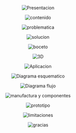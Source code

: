 <p align="center">
  <img src="https://github.com/Arbandu/Fundbio/blob/9279bee383e1ffa3688cd23e38573ac22d756967/Imagenes/caratula.png" alt="Presentacion">
</p>  

<p align="center">
  <img src="https://github.com/Arbandu/Fundbio/blob/66c1686311a42f5645f4238659b325d335bb1cd1/Imagenes/contenido.png" alt="contenido">
</p>  

<p align="center">
  <img src="https://github.com/Arbandu/Fundbio/blob/9279bee383e1ffa3688cd23e38573ac22d756967/Imagenes/caratula.png" alt="problematica">
</p>  

<p align="center">
  <img src="https://github.com/Arbandu/Fundbio/blob/9279bee383e1ffa3688cd23e38573ac22d756967/Imagenes/caratula.png" alt="solucion">
</p>  

<p align="center">
  <img src="https://github.com/Arbandu/Fundbio/blob/9279bee383e1ffa3688cd23e38573ac22d756967/Imagenes/caratula.png" alt="boceto">
</p>  

<p align="center">
  <img src="https://github.com/Arbandu/Fundbio/blob/9279bee383e1ffa3688cd23e38573ac22d756967/Imagenes/caratula.png" alt="3D">
</p>  

<p align="center">
  <img src="https://github.com/Arbandu/Fundbio/blob/9279bee383e1ffa3688cd23e38573ac22d756967/Imagenes/caratula.png" alt="Aplicacion">
</p>  

<p align="center">
  <img src="https://github.com/Arbandu/Fundbio/blob/b1e2c6c4a30eb044164f63f602202025a33fa946/Imagenes/diagrama%20esquematico.png" alt="Diagrama esquematico">
</p>  

<p align="center">
  <img src="https://github.com/Arbandu/Fundbio/blob/9279bee383e1ffa3688cd23e38573ac22d756967/Imagenes/caratula.png" alt="Diagrama flujo">
</p>  

<p align="center">
  <img src="https://github.com/Arbandu/Fundbio/blob/31628849b34fd75b7adab09ed5a5e5e55f20ca6a/Imagenes/Manufactura%20y%20componentes.png" alt="manufactura y componentes">
</p>  

<p align="center">
  <img src="https://github.com/Arbandu/Fundbio/blob/9279bee383e1ffa3688cd23e38573ac22d756967/Imagenes/caratula.png" alt="prototipo">
</p>  

<p align="center">
  <img src="https://github.com/Arbandu/Fundbio/blob/9279bee383e1ffa3688cd23e38573ac22d756967/Imagenes/caratula.png" alt="limitaciones">
</p>  

<p align="center">
  <img src="https://github.com/Arbandu/Fundbio/blob/ac425fe1b2e04f9e695ee8b479b05d198b5b3649/Imagenes/gracias%20h2.png" alt="gracias">
</p>  
